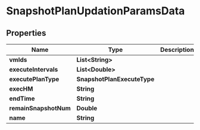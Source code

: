 

# SnapshotPlanUpdationParamsData


## Properties

Name | Type | Description | Notes
------------ | ------------- | ------------- | -------------
**vmIds** | **List&lt;String&gt;** |  |  [optional]
**executeIntervals** | **List&lt;Double&gt;** |  |  [optional]
**executePlanType** | **SnapshotPlanExecuteType** |  |  [optional]
**execHM** | **String** |  |  [optional]
**endTime** | **String** |  |  [optional]
**remainSnapshotNum** | **Double** |  |  [optional]
**name** | **String** |  |  [optional]



